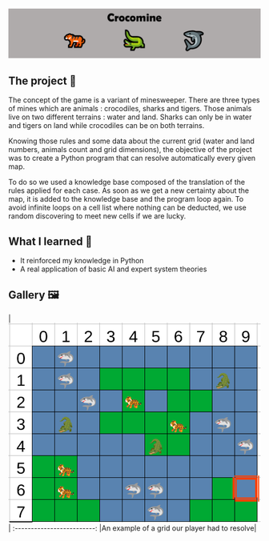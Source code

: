 <img src="Assets/Banner.png" alt="Banner.jpg"/>

## The project 🚀
The  concept of the game is a variant of minesweeper. There are three types of mines which are animals : crocodiles, sharks and tigers. Those animals live on two different terrains : water and land. Sharks can only be in water and tigers on land while crocodiles can be on both terrains.

Knowing those rules and some data about the current grid (water and land numbers, animals count and grid dimensions), the objective of the project was to create a Python program that can resolve automatically every given map.

To do so we used a knowledge base composed of the translation of the rules applied for each case. As soon as we get a new certainty about the map, it is added to the knowledge base and the program loop again. To avoid infinite loops on a cell list where nothing can be deducted, we use random discovering to meet new cells if we are lucky.


## What I learned 🌟
- It reinforced my knowledge in Python
- A real application of basic AI and expert system theories

## Gallery 🖼️

|<img src="Assets/Grid.png" alt="" >|
:-------------------------:
|An example of a grid our player had to resolve|
